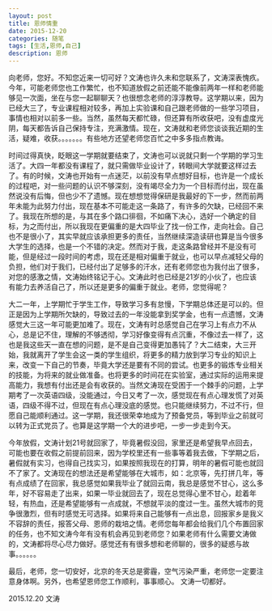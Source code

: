 ```yaml
---
layout: post
title: 恩师情重
date: 2015-12-20
categories: 随笔
tags: [生活,恩师,自己]
description: 恩师
---
```



向老师，您好。不知您近来一切可好？文涛也许久未和您联系了，文涛深表愧疚。今年，可能老师您也工作繁忙，也不知道放假之前还能不能像前两年一样和老师能够见一次面，坐在与您一起聊聊天？也很想念老师的淳淳教导。这学期以来，因为已经大三了，专业课程相对较多，再加上实验课和自己跟老师做的一些学习项目，事情也相对以前多一些。当然，虽然每天都忙碌，但还算有所收获吧，没有虚度光阴，每天都告诉自己保持专注，充满激情。现在，文涛就和老师您谈谈我近期的生活，疑难，收获。。。。。。。有些地方还望老师您百忙之中多多指点教诲。

 时间过得真快，眨眼这一学期就要结束了，文涛也可以说就只剩一个学期的学习生活了。大四一年都没有课程了，就只需做毕业设计了，转眼间大学就要这样过去了。有的时候，文涛也开始有一点迷茫，以前没有早点想好目标，也许是一个成长的过程吧，对一些问题的认识不够深刻，没有竭尽全力为一个目标而付出，现在虽然说没有后悔，但也少不了遗憾。现在想想觉得保研是我最好的下一步，然而前两年未能为此努力付出，现在基本不可能走这一条路了，有许多的欠缺，已经回不来了。我现在所想的是，与其在多个路口徘徊，不如痛下决心，选好一个确定的目标，为之而付出，所以我现在更偏重的是大四毕业了找一份工作，走向社会。自己也不是很小了，其实早就应该承担更多的责任，当然继续深造读研也算是当今很多大学生的选择，也是一个不错的决定。然而对于我，走这条路曾经并不是没有可能，但是经过一段时间的考虑，现在还是相对偏重于就业，也可以早点减轻父母的负担，他们对于我们，已经付出了足够多的汗水，还有老师您也为我付出了很多，对您的感激之情，文涛始终铭记于心。文涛此时也已经是21岁的小伙了，也应该有能力去养活自己了，所以还是更多的偏重于就业。老师，您觉得呢？

大二一年，上学期忙于学生工作，导致学习多有怠慢，下学期总体还是可以的。但正是因为上学期所欠缺的，导致过去的一年没能拿到奖学金，也有一点遗憾，文涛感觉大三这一年可能更加难了。现在，文涛有时总感觉自己在学习上有点力不从心，总是记不住，理解的不够透彻，学习好像变得有点沉重，不像过去一样了，这也是我这些天一直在想的问题，是不是自己变得更加愚钝了？大二结束，大三开始，我就离开了学生会这一类的学生组织，将更多的精力放到学习专业的知识上来，改变一下自己的节奏，毕竟大学还是要有不同的尝试。也更多的锻炼专业相关的技能，为将来的就业做准备。也将更多的时间花在实验室，通过实际的运用来提高能力，我想有付出还是会有收获的。当然文涛现在受困于一个棘手的问题，上学期考了一次英语四级，没能通过，今日又考了一次，感觉现在有点心理发慌了对英语，四级不得不过，但现在有点心理没底的感觉。也只能继续努力，不过不行，但愿自己能顺利通过。这一学期，我还很荣幸地成为了预备党员，等到毕业之前就可以转为正式党员了。也算是这学期一个大的进步吧，一步一步走到今天。

今年放假，文涛计划21号就回家了，毕竟暑假没回，家里还是希望我早点回去，可能也要在收假之前提前回来，因为学校里还有一些事等着我去做，下学期之后，暑假就有实习，也得自己找实习，如果按照我现在的打算，明年的暑假可能也就回不了家了。文涛现在的想法还是希望能够在大城市，如：北京等，先打拼几年，等有点成绩了在回家，我总感觉如果我毕业了就回云南，我总是感觉不甘心，这么多年，好不容易走了出来，如果一毕业就回去了，现在总觉得心里不甘心，趁着年轻，有热血，还是希望能够有一点成就，不想就平淡的度过一生。虽然大城市的竞争很激烈，但有时感觉无可选择。如果将来自己能够有一点出息，回报家乡是我义不容辞的责任，报答父母、恩师的栽培之情。老师您每年都会给我们几个布置回家的任务，也不知文涛今年有没有机会再见到老师您？如果老师有什么需要文涛做的，文涛都将尽心尽力做好。感觉还有有很多想和老师聊的，很多的疑惑与故事。。。。。。

最后，老师，您一切安好，北京的冬天总是雾霾，空气污染严重，老师您一定要注意身体啊。另外，也希望恩师您工作顺利，事事顺心。
文涛一切都好。

2015.12.20
文涛

